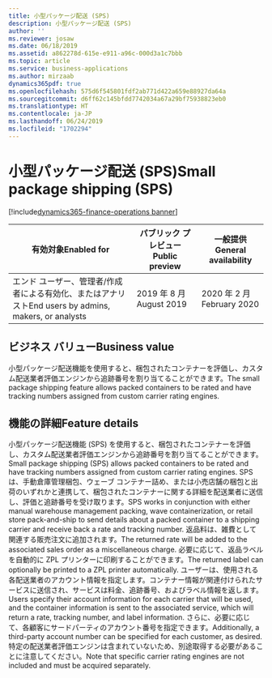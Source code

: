 ```yaml
---
title: 小型パッケージ配送 (SPS)
description: 小型パッケージ配送 (SPS)
author: ''
ms.reviewer: josaw
ms.date: 06/18/2019
ms.assetid: a862278d-615e-e911-a96c-000d3a1c7bbb
ms.topic: article
ms.service: business-applications
ms.author: mirzaab
dynamics365pdf: true
ms.openlocfilehash: 575d6f545801fdf2ab771d422a659e88927da64a
ms.sourcegitcommit: d6ff62c145bfdd7742034a67a29bf75938823eb0
ms.translationtype: HT
ms.contentlocale: ja-JP
ms.lasthandoff: 06/24/2019
ms.locfileid: "1702294"
---
```

# <a name="small-package-shipping-sps"></a><span data-ttu-id="79a0e-103">小型パッケージ配送 (SPS)</span><span class="sxs-lookup"><span data-stu-id="79a0e-103">Small package shipping (SPS)</span></span>
[!include[dynamics365-finance-operations banner](../includes/dynamics365-finance-operations.md)]

| <span data-ttu-id="79a0e-104">有効対象</span><span class="sxs-lookup"><span data-stu-id="79a0e-104">Enabled for</span></span>    |  <span data-ttu-id="79a0e-105">パブリック プレビュー</span><span class="sxs-lookup"><span data-stu-id="79a0e-105">Public preview</span></span> | <span data-ttu-id="79a0e-106">一般提供</span><span class="sxs-lookup"><span data-stu-id="79a0e-106">General availability</span></span> | 
| ---------- | ---------- |---------- |
|<span data-ttu-id="79a0e-107">エンド ユーザー、管理者/作成者による有効化、またはアナリスト</span><span class="sxs-lookup"><span data-stu-id="79a0e-107">End users by admins, makers, or analysts</span></span>|<span data-ttu-id="79a0e-108">2019 年 8 月</span><span class="sxs-lookup"><span data-stu-id="79a0e-108">August 2019</span></span>| <span data-ttu-id="79a0e-109">2020 年 2 月</span><span class="sxs-lookup"><span data-stu-id="79a0e-109">February 2020</span></span>|


## <a name="business-value"></a><span data-ttu-id="79a0e-110">ビジネス バリュー</span><span class="sxs-lookup"><span data-stu-id="79a0e-110">Business value</span></span>
<!-- bv start -->
<span data-ttu-id="79a0e-111">小型パッケージ配送機能を使用すると、梱包されたコンテナーを評価し、カスタム配送業者評価エンジンから追跡番号を割り当てることができます。</span><span class="sxs-lookup"><span data-stu-id="79a0e-111">The small package shipping feature allows packed containers to be rated and have tracking numbers assigned from custom carrier rating engines.</span></span> 
<!-- bv end -->



## <a name="feature-details"></a><span data-ttu-id="79a0e-112">機能の詳細</span><span class="sxs-lookup"><span data-stu-id="79a0e-112">Feature details</span></span>
<!--feature detail start -->
<span data-ttu-id="79a0e-113">小型パッケージ配送機能 (SPS) を使用すると、梱包されたコンテナーを評価し、カスタム配送業者評価エンジンから追跡番号を割り当てることができます。</span><span class="sxs-lookup"><span data-stu-id="79a0e-113">Small package shipping (SPS) allows packed containers to be rated and have tracking numbers assigned from custom carrier rating engines.</span></span> <span data-ttu-id="79a0e-114">SPS は、手動倉庫管理梱包、ウェーブ コンテナー詰め、または小売店舗の梱包と出荷のいずれかと連携して、梱包されたコンテナーに関する詳細を配送業者に送信し、評価と追跡番号を受け取ります。</span><span class="sxs-lookup"><span data-stu-id="79a0e-114">SPS works in conjunction with either manual warehouse management packing, wave containerization, or retail store pack-and-ship to send details about a packed container to a shipping carrier and receive back a rate and tracking number.</span></span> <span data-ttu-id="79a0e-115">返品料は、雑費として関連する販売注文に追加されます。</span><span class="sxs-lookup"><span data-stu-id="79a0e-115">The returned rate will be added to the associated sales order as a miscellaneous charge.</span></span> <span data-ttu-id="79a0e-116">必要に応じて、返品ラベルを自動的に ZPL プリンターに印刷することができます。</span><span class="sxs-lookup"><span data-stu-id="79a0e-116">The returned label can optionally be printed to a ZPL printer automatically.</span></span> <span data-ttu-id="79a0e-117">ユーザーは、使用される各配送業者のアカウント情報を指定します。コンテナー情報が関連付けられたサービスに送信され、サービスは料金、追跡番号、およびラベル情報を返します。</span><span class="sxs-lookup"><span data-stu-id="79a0e-117">Users specify their account information for each carrier that will be used, and the container information is sent to the associated service, which will return a rate, tracking number, and label information.</span></span> <span data-ttu-id="79a0e-118">さらに、必要に応じて、各顧客にサードパーティのアカウント番号を指定できます。</span><span class="sxs-lookup"><span data-stu-id="79a0e-118">Additionally, a third-party account number can be specified for each customer, as desired.</span></span> <span data-ttu-id="79a0e-119">特定の配送業者評価エンジンは含まれていないため、別途取得する必要があることに注意してください。</span><span class="sxs-lookup"><span data-stu-id="79a0e-119">Note that specific carrier rating engines are not included and must be acquired separately.</span></span>
<!--feature detail end -->











